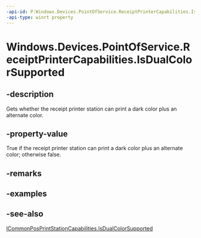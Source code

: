 ```yaml
---
-api-id: P:Windows.Devices.PointOfService.ReceiptPrinterCapabilities.IsDualColorSupported
-api-type: winrt property
---
```


<!-- Property syntax
public bool IsDualColorSupported { get; }
-->

# Windows.Devices.PointOfService.ReceiptPrinterCapabilities.IsDualColorSupported

## -description
Gets whether the receipt printer station can print a dark color plus an alternate color.

## -property-value
True if the receipt printer station can print a dark color plus an alternate color; otherwise false.

## -remarks

## -examples

## -see-also
[ICommonPosPrintStationCapabilities.IsDualColorSupported](journalprintercapabilities_isdualcolorsupported.md)